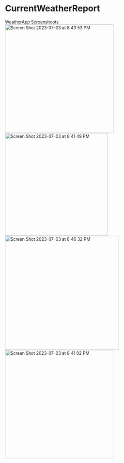 # CurrentWeatherReport
WeatherApp Screenshoots
<img width="358" alt="Screen Shot 2023-07-03 at 8 43 53 PM" src="https://github.com/saigowthamtk/CurrentWeatherReport/assets/17901204/269e25eb-2857-4f90-afd2-2b38f9917ee6">
<img width="339" alt="Screen Shot 2023-07-03 at 8 41 49 PM" src="https://github.com/saigowthamtk/CurrentWeatherReport/assets/17901204/c0ff8254-1a91-4755-a727-bd306ea88793">
<img width="376" alt="Screen Shot 2023-07-03 at 8 46 32 PM" src="https://github.com/saigowthamtk/CurrentWeatherReport/assets/17901204/c99302b7-634c-469e-afa6-68d99bc1ca1a">
<img width="357" alt="Screen Shot 2023-07-03 at 8 41 02 PM" src="https://github.com/saigowthamtk/CurrentWeatherReport/assets/17901204/71c3f1b4-9aec-4e72-bf37-846ce8c36474">





